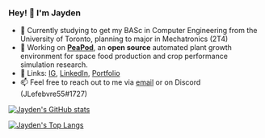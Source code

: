 ### Hey! 👋 I'm Jayden
- 🌱 Currently studying to get my BASc in Computer Engineering from the University of Toronto, planning to major in Mechatronics (2T4)
- 🔭 Working on [**PeaPod**](https://github.com/PeaPodTechnologies/PeaPod), an **open source** automated plant growth environment for space food production and crop performance simulation research.
- 💬 Links: [IG](https://www.instagram.com/JLefebvre55), [LinkedIn](https://www.linkedin.com/in/jayden-lefebvre-114bb4164/), [Portfolio](https://jlefebvre55.github.io/)
- 📫 Feel free to reach out to me via [email](mailto:jayden.lefebvre55@gmail.com) or on Discord (JLefebvre55#1727)


[![Jayden's GitHub stats](https://github-readme-stats.vercel.app/api?username=jlefebvre55&count_private=true&show_icons=true)](https://github.com/anuraghazra/github-readme-stats)

[![Jayden's Top Langs](https://github-readme-stats.vercel.app/api/top-langs/?username=jlefebvre55&langs_count=8)](https://github.com/anuraghazra/github-readme-stats)
